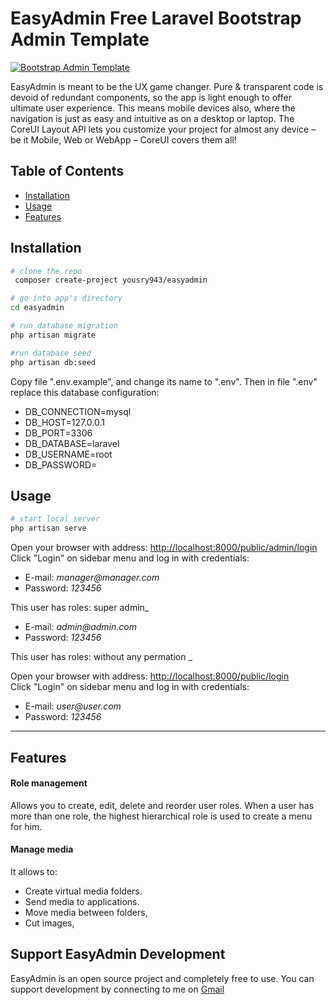 # EasyAdmin Free Laravel Bootstrap Admin Template


[![Bootstrap Admin Template](https://drive.google.com/file/d/1OYqxCqdpFZvLqY1u8ewIe-YTUCd2D4i_/view?usp=sharing)](https://drive.google.com/file/d/1OYqxCqdpFZvLqY1u8ewIe-YTUCd2D4i_/view?usp=sharing)


EasyAdmin is meant to be the UX game changer. Pure & transparent code is devoid of redundant components, so the app is light enough to offer ultimate user experience. This means mobile devices also, where the navigation is just as easy and intuitive as on a desktop or laptop. The CoreUI Layout API lets you customize your project for almost any device – be it Mobile, Web or WebApp – CoreUI covers them all!

## Table of Contents


* [Installation](#installation)
* [Usage](#Usage)
* [Features](#Features)




## Installation

``` bash
# clone the repo
 composer create-project yousry943/easyadmin

# go into app's directory
cd easyadmin

# run database migration
php artisan migrate

#run database seed
php artisan db:seed

```


Copy file ".env.example", and change its name to ".env".
Then in file ".env" replace this database configuration:
* DB_CONNECTION=mysql
* DB_HOST=127.0.0.1
* DB_PORT=3306
* DB_DATABASE=laravel
* DB_USERNAME=root
* DB_PASSWORD=





## Usage

``` bash
# start local server
php artisan serve


```
Open your browser with address: [http://localhost:8000/public/admin/login](http://localhost:8000/public/admin/login)  
Click "Login" on sidebar menu and log in with credentials:

* E-mail: _manager@manager.com_
* Password: _123456_

This user has roles: super admin_


* E-mail: _admin@admin.com_
* Password: _123456_

This user has roles: without any permation _


Open your browser with address: [http://localhost:8000/public/login](http://localhost:8000/public/login)  
Click "Login" on sidebar menu and log in with credentials:

* E-mail: _user@user.com_
* Password: _123456_


---


## Features


#### Role management
Allows you to create, edit, delete and reorder user roles.
When a user has more than one role, the highest hierarchical role is used to create a menu for him.

#### Manage media
It allows to:
* Create virtual media folders.
* Send media to applications.
* Move media between folders,
* Cut images,

## Support EasyAdmin Development

EasyAdmin is an  open source project and completely free to use.  You can support development  by connecting to me  on [Gmail](mailto:ayousry943@gmail.com)
